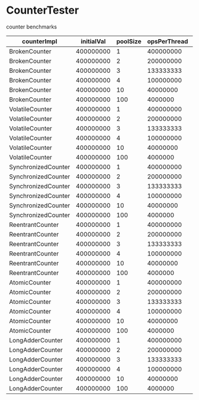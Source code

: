 CounterTester
=============

counter benchmarks

|         counterImpl|          initialVal|            poolSize|        opsPerThread|            finalVal|            opsCount|         missedCount|         TimeElapsed|
|--------------------|--------------------|--------------------|--------------------|--------------------|--------------------|--------------------|--------------------|
|       BrokenCounter|           400000000|                   1|           400000000|                   0|           400000000|                   0|                 789|
|       BrokenCounter|           400000000|                   2|           200000000|           181811248|           218188752|                   0|                 556|
|       BrokenCounter|           400000000|                   3|           133333333|           192196005|           207803995|                   0|                 518|
|       BrokenCounter|           400000000|                   4|           100000000|           265902229|           134097771|                   0|                 504|
|       BrokenCounter|           400000000|                  10|            40000000|           311626992|            88373008|                   0|                 499|
|       BrokenCounter|           400000000|                 100|             4000000|           265852008|           134147992|                   0|                 505|
|     VolatileCounter|           400000000|                   1|           400000000|                   0|           400000000|                   0|                3734|
|     VolatileCounter|           400000000|                   2|           200000000|           122183958|           277816042|                   0|                6206|
|     VolatileCounter|           400000000|                   3|           133333333|           218055611|           181944389|                   0|                7917|
|     VolatileCounter|           400000000|                   4|           100000000|           244578390|           155421610|                   0|                6742|
|     VolatileCounter|           400000000|                  10|            40000000|           266042693|           133957307|                   0|                6669|
|     VolatileCounter|           400000000|                 100|             4000000|           324248721|            75751279|                   0|                6735|
| SynchronizedCounter|           400000000|                   1|           400000000|                   0|           400000000|                   0|               10520|
| SynchronizedCounter|           400000000|                   2|           200000000|                   0|           400000000|                   0|               16020|
| SynchronizedCounter|           400000000|                   3|           133333333|                   1|           399999999|                   0|               20466|
| SynchronizedCounter|           400000000|                   4|           100000000|                   0|           400000000|                   0|               18696|
| SynchronizedCounter|           400000000|                  10|            40000000|                   0|           400000000|                   0|               20825|
| SynchronizedCounter|           400000000|                 100|             4000000|                   0|           400000000|                   0|               21109|
|    ReentrantCounter|           400000000|                   1|           400000000|                   0|           400000000|                   0|               10123|
|    ReentrantCounter|           400000000|                   2|           200000000|                   0|           400000000|                   0|               22937|
|    ReentrantCounter|           400000000|                   3|           133333333|                   1|           399999999|                   0|               16088|
|    ReentrantCounter|           400000000|                   4|           100000000|                   0|           400000000|                   0|               16172|
|    ReentrantCounter|           400000000|                  10|            40000000|                   0|           400000000|                   0|               16317|
|    ReentrantCounter|           400000000|                 100|             4000000|                   0|           400000000|                   0|               16197|
|       AtomicCounter|           400000000|                   1|           400000000|                   0|           400000000|                   0|                4694|
|       AtomicCounter|           400000000|                   2|           200000000|                   0|           400000000|           180781738|               18236|
|       AtomicCounter|           400000000|                   3|           133333333|                   1|           399999999|           246307107|               23085|
|       AtomicCounter|           400000000|                   4|           100000000|                   0|           400000000|           437025017|               32527|
|       AtomicCounter|           400000000|                  10|            40000000|                   0|           400000000|           386394405|               31509|
|       AtomicCounter|           400000000|                 100|             4000000|                   0|           400000000|           492481034|               35654|
|    LongAdderCounter|           400000000|                   1|           400000000|           400000000|                   0|                   0|                1661|
|    LongAdderCounter|           400000000|                   2|           200000000|           400000000|                   0|                   0|                 880|
|    LongAdderCounter|           400000000|                   3|           133333333|           400000000|                   0|                   0|                 696|
|    LongAdderCounter|           400000000|                   4|           100000000|           400000000|                   0|                   0|                 664|
|    LongAdderCounter|           400000000|                  10|            40000000|           400000000|                   0|                   0|                 668|
|    LongAdderCounter|           400000000|                 100|             4000000|           400000000|                   0|                   0|                 679|

